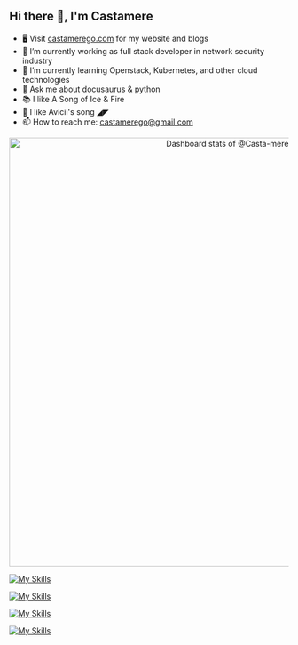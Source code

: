 ## Hi there 👋, I'm Castamere

- 🖥️ Visit [castamerego.com](https://castamerego.com) for my website and blogs
- 🔭 I’m currently working as full stack developer in network security industry
- 🌱 I’m currently learning Openstack, Kubernetes, and other cloud technologies
- 💬 Ask me about docusaurus & python
- 📚 I like A Song of Ice & Fire
- 🎵 I like Avicii's song ◢◤
- 📫 How to reach me: [castamerego@gmail.com](mailto:castamerego@gmail.com)

<a href="https://next.ossinsight.io/widgets/official/compose-user-dashboard-stats?user_id=82298017" target="_blank" style="display: block" align="center">
  <picture>
    <source media="(prefers-color-scheme: dark)" srcset="https://next.ossinsight.io/widgets/official/compose-user-dashboard-stats/thumbnail.png?user_id=82298017&image_size=auto&color_scheme=dark" width="771" height="auto">
    <img alt="Dashboard stats of @Casta-mere" src="https://next.ossinsight.io/widgets/official/compose-user-dashboard-stats/thumbnail.png?user_id=82298017&image_size=auto&color_scheme=light" width="771" height="auto">
  </picture>
</a>

[![My Skills](https://skillicons.dev/icons?i=vscode,vim,pycharm,bash,linux,windows,ubuntu)](https://skillicons.dev)

[![My Skills](https://skillicons.dev/icons?i=python,c,cpp,cs,ts,js,html,css,latex)](https://skillicons.dev)

[![My Skills](https://skillicons.dev/icons?i=react,docker,git,github,kubernetes,openstack,mysql,nextjs,nginx,nodejs,tailwind,prisma)](https://skillicons.dev)

[![My Skills](https://skillicons.dev/icons?i=ae,ai,ps,pr,au,notion,postman)](https://skillicons.dev)
